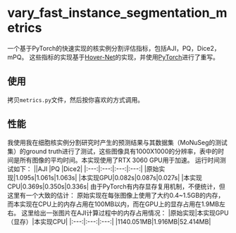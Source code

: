 # vary_fast_instance_segmentation_metrics
一个基于PyTorch的快速实现的核实例分割评估指标，包括AJI，PQ，Dice2，mPQ。
这些指标的实现基于[Hover-Net](https://github.com/vqdang/hover_net/blob/master/metrics/stats_utils.py)的实现，并使用[PyTorch](https://pytorch.org/)进行了重写。

## 使用
拷贝`metrics.py`文件，然后按你喜欢的方式调用。

## 性能
我使用我在细胞核实例分割研究时产生的预测结果与其数据集（MoNuSeg的测试集）的ground truth进行了测试，这些图像具有1000X1000的分辨率，表中的时间是所有图像的平均时间。本实现使用了RTX 3060 GPU用于加速。
运行时间测试如下：
||AJI  |PQ   |Dice2|
|:---:|:---:|:---:|:---:|
|原始实现|1.095s|1.061s|1.063s|
|本实现GPU|0.082s|0.087s|0.027s|
|本实现CPU|0.369s|0.350s|0.336s|
由于PyTorch有内存显存复用机制，不便统计，但这里有一个大致的估计：
原始实现在每张图像上使用了大约0.4~1.5GB的内存，而本实现在CPU上的内存占用在100MB以内，而在GPU上的显存占用在1.9MB左右。
这里给出一张图片在AJI计算过程中的内存占用情况：
|原始实现|本实现GPU（显存）|本实现CPU|
|:---:|:---:|:---:|
|1140.051MB|1.916MB|52.414MB|
